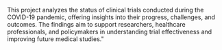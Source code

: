This project analyzes the status of clinical trials conducted during the COVID-19 pandemic, offering insights into their progress, challenges, and outcomes. The findings aim to support researchers, healthcare professionals, and policymakers in understanding trial effectiveness and improving future medical studies."


